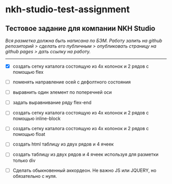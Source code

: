 # nkh-studio-test-assignment
## Тестовое задание для компании NKH Studio

_Вся разметка должна быть написана по БЭМ. Работу залить на github репозиторий > сделать его публичным > опубликовать страницу на github pages > дать ссылку на работу._
___
- [x] создать сетку каталога состоящую из 4х колонок и 2 рядов с помощью flex
- [ ] поменять направление осей с дефолтного состояния
- [ ] выравнить один элемент по поперечней оси
- [ ] задать выравнивание ряду flex-end
- [ ] создать сетку каталога состоящую из 4х колонок и 2 рядов с помощью inline-block
- [ ] создать сетку каталога состоящую из 4х колонок и 2 рядов с помощью float
- [ ] создать html таблицу из двух рядов и 4 ячеек
- [ ] создать таблицу из двух рядов и 4 ячеек используя для разметки только div
- [ ] Сделать обыкновенный аккордеон. Не важно JS или JQUERY, но обязательно с нуля.


